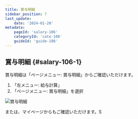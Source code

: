 ```yaml
---
title: 賞与明細
sidebar_position: 7
last_update: 
    date: '2024-01-20'
metadata: 
    pageId: 'salary-106'
    categoryId: 'cate-108'
    guideId: 'guide-108'
---
```


## 賞与明細 {#salary-106-1}

賞与明細は「ページメニュー: 賞与明細」からご確認いただけます。

1. 「左メニュー: 給与計算」
2. 「ページメニュー: 賞与明細」を選択

![賞与明細](/img/guide/salary-106-1.png)

または、マイページからもご確認いただけます。S